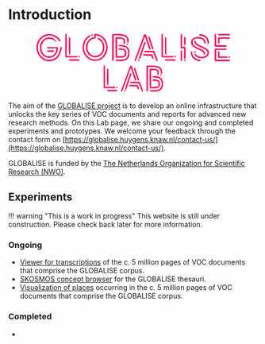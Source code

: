 # Introduction

<!-- ![GLOBALISE G](static/globalise_g.svg) -->
<p style="text-align: center">
<img src="static/globalise.svg" alt="GLOBALISE Logo" width="80%"/> <br>
<img src="static/globalise_lab.svg" alt="GLOBALISE Lab logo" width="25%"/>
</p>




The aim of the [GLOBALISE project](https://globalise.huygens.knaw.nl/) is to develop an online infrastructure that unlocks the key series of VOC documents and reports for advanced new research methods. On this Lab page, we share our ongoing and completed experiments and prototypes. We welcome your feedback through the contact form on [https://globalise.huygens.knaw.nl/contact-us/](https://globalise.huygens.knaw.nl/contact-us/).

GLOBALISE is funded by the [The Netherlands Organization for Scientific Research (NWO)](https://www.nwo.nl/en).

## Experiments

!!! warning "This is a work in progress"
    This website is still under construction. Please check back later for more information.

### Ongoing


- [Viewer for transcriptions](experiments/htr-viewer.md) of the c. 5 million pages of VOC documents that comprise the GLOBALISE corpus.
- [SKOSMOS concept browser](experiments/skosmos-concept-browser.md) for the GLOBALISE thesauri.
- [Visualization of places](experiments/places-visualization.md) occurring in the c. 5 million pages of VOC documents that comprise the GLOBALISE corpus.
    


### Completed

- 
